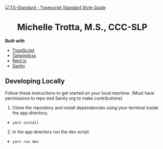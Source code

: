 [![TS-Standard - Typescript Standard Style Guide](https://badgen.net/badge/code%20style/ts-standard/blue?icon=typescript)](https://github.com/standard/ts-standard)

<h1 align="center">
  Michelle Trotta, M.S., CCC-SLP
</h1>

<b>Built with</b>

- [TypeScript](https://www.typescriptlang.org/)
- [Tailwindcss](https://tailwindcss.com/)
- [Next.js](https://nextjs.org/)
- [Sanity](https://www.sanity.io/)

## Developing Locally

Follow these instructions to get started on your local machine. (Must have permissions to repo and Sanity org to make contributions)

1. Clone the repository and install dependencies using your terminal inside the app directory.

- `yarn install`

2. In the app directory run the dev script.

- `yarn run dev`
